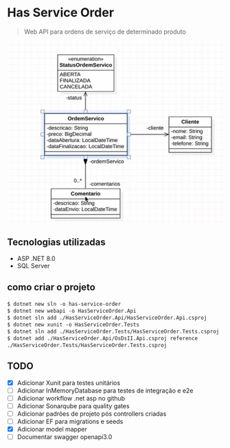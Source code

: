 # Has Service Order

> Web API para ordens de serviço de determinado produto

![Diagrama de classe](docs/diagram.png)

## Tecnologias utilizadas

- ASP .NET 8.0
- SQL Server

## como criar o projeto

```shell
$ dotnet new sln -o has-service-order
$ dotnet new webapi -o HasServiceOrder.Api
$ dotnet sln add ./HasServiceOrder.Api/HasServiceOrder.Api.csproj
$ dotnet new xunit -o HasServiceOrder.Tests
$ dotnet sln add ./HasServiceOrder.Tests/HasServiceOrder.Tests.csproj
$ dotnet add ./HasServiceOrder.Api/OsDsII.Api.csproj reference ./HasServiceOrder.Tests/HasServiceOrder.Tests.csproj
```

## TODO

- [x] Adicionar Xunit para testes unitários
- [ ] Adicionar InMemoryDatabase para testes de integração e e2e
- [ ] Adicionar workflow .net asp no github
- [ ] Adicionar Sonarqube para quality gates
- [ ] Adicionar padrões de projeto pós controllers criadas
- [ ] Adicionar EF para migrations e seeds
- [x] Adicionar model mapper
- [ ] Documentar swagger openapi3.0
